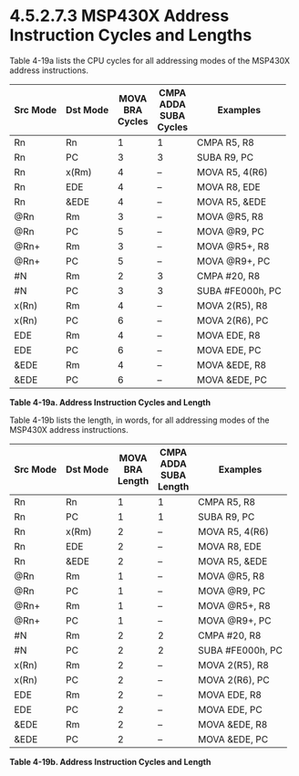 # 4.5.2.7.3 MSP430X Address Instruction Cycles and Lengths

Table 4-19a lists the CPU cycles for all addressing modes of the MSP430X address instructions.

<a id="table-4-19a"></a>

| Src Mode | Dst Mode | MOVA<br>BRA<br>Cycles | CMPA<br>ADDA<br>SUBA<br>Cycles | Examples         |
| -------- | -------- | --------------------- | ------------------------------ | ---------------- |
| Rn       | Rn       | 1                     | 1                              | CMPA R5, R8      |
| Rn       | PC       | 3                     | 3                              | SUBA R9, PC      |
| Rn       | x(Rm)    | 4                     | –                              | MOVA R5, 4(R6)   |
| Rn       | EDE      | 4                     | –                              | MOVA R8, EDE     |
| Rn       | &EDE     | 4                     | –                              | MOVA R5, &EDE    |
| @Rn      | Rm       | 3                     | –                              | MOVA @R5, R8     |
| @Rn      | PC       | 5                     | –                              | MOVA @R9, PC     |
| @Rn+     | Rm       | 3                     | –                              | MOVA @R5+, R8    |
| @Rn+     | PC       | 5                     | –                              | MOVA @R9+, PC    |
| #N       | Rm       | 2                     | 3                              | CMPA #20, R8     |
| #N       | PC       | 3                     | 3                              | SUBA #FE000h, PC |
| x(Rn)    | Rm       | 4                     | –                              | MOVA 2(R5), R8   |
| x(Rn)    | PC       | 6                     | –                              | MOVA 2(R6), PC   |
| EDE      | Rm       | 4                     | –                              | MOVA EDE, R8     |
| EDE      | PC       | 6                     | –                              | MOVA EDE, PC     |
| &EDE     | Rm       | 4                     | –                              | MOVA &EDE, R8    |
| &EDE     | PC       | 6                     | –                              | MOVA &EDE, PC    |

**Table 4-19a. Address Instruction Cycles and Length**

Table 4-19b lists the length, in words, for all addressing modes of the MSP430X address instructions.

<a id="table-4-19b"></a>

| Src Mode | Dst Mode | MOVA<br>BRA<br>Length | CMPA<br>ADDA<br>SUBA<br>Length | Examples         |
| -------- | -------- | --------------------- | ------------------------------ | ---------------- |
| Rn       | Rn       | 1                     | 1                              | CMPA R5, R8      |
| Rn       | PC       | 1                     | 1                              | SUBA R9, PC      |
| Rn       | x(Rm)    | 2                     | –                              | MOVA R5, 4(R6)   |
| Rn       | EDE      | 2                     | –                              | MOVA R8, EDE     |
| Rn       | &EDE     | 2                     | –                              | MOVA R5, &EDE    |
| @Rn      | Rm       | 1                     | –                              | MOVA @R5, R8     |
| @Rn      | PC       | 1                     | –                              | MOVA @R9, PC     |
| @Rn+     | Rm       | 1                     | –                              | MOVA @R5+, R8    |
| @Rn+     | PC       | 1                     | –                              | MOVA @R9+, PC    |
| #N       | Rm       | 2                     | 2                              | CMPA #20, R8     |
| #N       | PC       | 2                     | 2                              | SUBA #FE000h, PC |
| x(Rn)    | Rm       | 2                     | –                              | MOVA 2(R5), R8   |
| x(Rn)    | PC       | 2                     | –                              | MOVA 2(R6), PC   |
| EDE      | Rm       | 2                     | –                              | MOVA EDE, R8     |
| EDE      | PC       | 2                     | –                              | MOVA EDE, PC     |
| &EDE     | Rm       | 2                     | –                              | MOVA &EDE, R8    |
| &EDE     | PC       | 2                     | –                              | MOVA &EDE, PC    |

**Table 4-19b. Address Instruction Cycles and Length**
